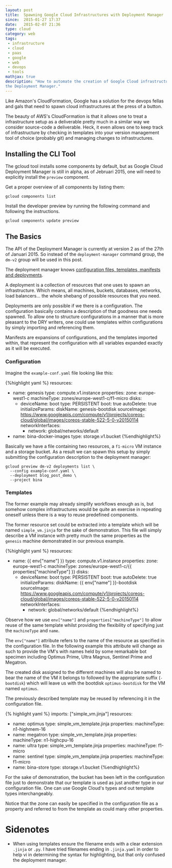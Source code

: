 ```yaml
---
layout: post
title:  Spawning Google Cloud Infrastructures with Deployment Manager
since:  2015-01-27 17:37
date:   2015-02-07 21:36
type: cloud
category: web
tags:
 - infrastructure
 - cloud
 - paas
 - google
 - web
 - devops
 - tools
mathjax: true
description: "How to automate the creation of Google Cloud infrastructures with 
the Deployment Manager."
---
```

Like Amazon's CloudFormation, Google has a solution for the devops fellas and
gals that need to spawn cloud infrastructures at the press of a button.

The beauty of AWS's CloudFormation is that it allows one to treat a 
infrastructure setup as a deliverable pretty much in a similar way we consider
source-code a deliverable. Heck, it even allows one to keep track of 
infrastructure by checking in templates into your version management tool of 
choice (probably git) and managing changes to infrastructures.

## Installing the CLI Tool
The gcloud tool installs some components by default, but as Google Cloud 
Deployment Manager is still in alpha, as of Jebruari 2015, one will need to 
explicitly install the `preview` component.

Get a proper overview of all components by listing them:

```
gcloud components list
```

Install the developer preview by running the following command and following
the instructions.

```
gcloud components update preview
````

## The Basics
The API of the Deployment Manager is currently at version 2 as of the 27th of 
Januari 2015. So instead of the `deployment-manager` command group, the `dm-v2`
group will be used in this post.

The deployment manager knows [configuration files, templates, manifests and
deployments][fundamentals].

A deployment is a collection of resources that one uses to spawn an 
infrastructure. Which means, all machines, buckets, databases, networks, load
balancers&hellip; the whole shebang of possible resources that you need.

Deployments are only possible if we there is a configuration. The 
configuration basically contains a description of that goodness one needs 
spawned. To allow one to structure configurations in a manner that is more 
pleasant to the DRY writers, one could use templates within configurations by 
simply importing and referencing them.

Manifests are expansions of configurations, and the templates imported within,
that represent the configuration with all variables expanded exactly as it 
will be executed.

[fundamentals]: https://cloud.google.com/deployment-manager/fundamentals
[conf-file]: https://cloud.google.com/deployment-manager/configuration-files

### Configuration
Imagine the `example-conf.yaml` file looking like this:

{%highlight yaml %}
resources:
- name: genesis
  type: compute.v1.instance
  properties:
    zone: europe-west1-c
    machineType: zones/europe-west1-c/f1-micro
    disks:
    - deviceName: boot
      type: PERSISTENT
      boot: true
      autoDelete: true
      initializeParams:
        diskName: genesis-bootdisk
        sourceImage: https://www.googleapis.com/compute/v1/projects/coreos-cloud/global/images/coreos-stable-522-5-0-v20150114
      networkInterfaces:
      - network: global/networks/default
- name: bina-docker-images
  type: storage.v1.bucket
{%endhighlight%}

Basically we have a file containing two resources, a `f1-micro` VM instance and
a storage bucket. As a result we can spawn this setup by simply submitting the
configuration description to the deployment manager:

```
gcloud preview dm-v2 deployments list \
  --config example-conf.yaml \
  --deployment blog_post_demo \
  --project bina
```

### Templates
The former example may already simplify workflows enough as is, but somehow 
complex infrastructures would be quite an exercise in repeating oneself unless 
there is a way to reuse predefined components.

The former resource set could be extracted into a template which will be named
`simple_vm.jinja` for the sake of demonstration. This file will simply 
describe a VM instance with pretty much the same properties as the `genesis`
machine demonstrated in our previous example.

{%highlight yaml %}
resources:
- name: {{ env["name"] }}
  type: compute.v1.instance
  properties:
    zone: europe-west1-c
    machineType: zones/europe-west1-c/{{ properties["machineType"] }}
    disks:
    - deviceName: boot
      type: PERSISTENT
      boot: true
      autoDelete: true
      initializeParams:
        diskName: {{ env["name"] }}-bootdisk
        sourceImage: https://www.googleapis.com/compute/v1/projects/coreos-cloud/global/images/coreos-stable-522-5-0-v20150114
      networkInterfaces:
      - network: global/networks/default
{%endhighlight%}

Observe how we use `env["name"]` and `properties["machineType"]` to allow 
reuse of the same template whilst providing the flexibility of specifying 
just the `machineType` and `name`.

The `env["name"]` attribute refers to the name of the resource as specified in
the configuration file. In the following example this attribute will change as
such to provide the VM's with names held by some remarkable bot specimen 
including Optimus Prime, Ultra Magnus, Sentinel Prime and Megatron.

The created disk assigned to the different machines will also be named to bear
the name of the VM it belongs to followed by the appropriate suffix 
(`-bootdisk`) which will leave us with the bootdisk `optimus-bootdisk` for the 
VM named `optimus`.

The previously described template may be reused by referencing it in the 
configuration file.

{% highlight yaml %}
imports: ["simple_vm.jinja"]
resources:
- name: optimus
  type: simple_vm_template.jinja
  properties:
    machineType: n1-highmem-16
- name: megatron
  type: simple_vm_template.jinja
  properties:
    machineType: n1-highcpu-16
- name: ultra
  type: simple_vm_template.jinja
  properties:
    machineType: f1-micro
- name: sentinel
  type: simple_vm_template.jinja
  properties:
    machineType: f1-micro
- name: bina-store
  type: storage.v1.bucket
{%endhighlight%}

For the sake of demonstration, the bucket has been left in the configuration 
file just to demonstrate that our template is used as just another type in our
configuration file. One can use Google Cloud's types and out template types
interchangeably.

Notice that the zone can easily be specified in the configuration file as a 
property and referred to from the template as could many other properties.

# Sidenotes

- When using templates ensure the filename ends with a clear extension `.jinja` 
  or `.py`. I have tried filenames ending in `.jinja.yaml` in order to help vi 
  in determining the syntax for highlighting, but that only confused the 
  deployment manager.

[gcloud-dm-conf]: https://cloud.google.com/deployment-manager/configuration-files#listing_available_resource_types
[gcloud-dmconf]: https://cloud.google.com/deployment-manager/configuration-files
